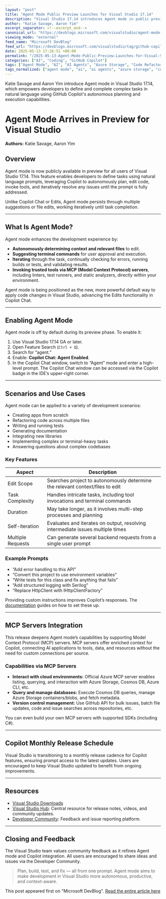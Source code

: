 ```yaml
---
layout: "post"
title: "Agent Mode Public Preview Launches for Visual Studio 17.14"
description: "Visual Studio 17.14 introduces Agent mode in public preview, allowing tasks to be defined in natural language for Copilot to plan, edit, invoke tools, and iterate until complete. The mode integrates autonomous development flows, MCP server support, and now ships on a monthly Copilot update schedule."
author: "Katie Savage, Aaron Yim"
excerpt_separator: <!--excerpt_end-->
canonical_url: "https://devblogs.microsoft.com/visualstudio/agent-mode-has-arrived-in-preview-for-visual-studio/"
viewing_mode: "external"
feed_name: "Microsoft DevBlog"
feed_url: "https://devblogs.microsoft.com/visualstudio/tag/github-copilot/feed/"
date: 2025-05-13 17:26:51 +00:00
permalink: "/2025-05-13-Agent-Mode-Public-Preview-Launches-for-Visual-Studio-1714.html"
categories: ["AI", "Coding", "GitHub Copilot"]
tags: ["Agent Mode", "AI", "AI Agents", "Azure Storage", "Code Refactoring", "Coding", "Copilot", "Copilot Chat", "Cosmos DB", "Documentation Generation", "GitHub Copilot", "MCP", "MCP Servers", "News", "Productivity", "Testing", "Visual Studio 17.14", "VS"]
tags_normalized: ["agent mode", "ai", "ai agents", "azure storage", "code refactoring", "coding", "copilot", "copilot chat", "cosmos db", "documentation generation", "github copilot", "mcp", "mcp servers", "news", "productivity", "testing", "visual studio 17dot14", "vs"]
---
```


Katie Savage and Aaron Yim introduce Agent mode in Visual Studio 17.14, which empowers developers to define and complete complex tasks in natural language using GitHub Copilot's autonomous planning and execution capabilities.<!--excerpt_end-->

# Agent Mode Arrives in Preview for Visual Studio

**Authors:** Katie Savage, Aaron Yim

## Overview

Agent mode is now publicly available in preview for all users of Visual Studio 17.14. This feature enables developers to define tasks using natural language prompts, leveraging Copilot to autonomously plan, edit code, invoke tools, and iteratively resolve any issues until the prompt is fully addressed.

Unlike Copilot Chat or Edits, Agent mode persists through multiple suggestions or file edits, working iteratively until task completion.

---

## What Is Agent Mode?

Agent mode enhances the development experience by:

- **Autonomously determining context and relevant files** to edit.
- **Suggesting terminal commands** for user approval and execution.
- **Iterating** through the task, continually checking for errors, running builds or tests, and validating results.
- **Invoking trusted tools via MCP (Model Context Protocol) servers**, including linters, test runners, and static analyzers, directly within your environment.

Agent mode is being positioned as the new, more powerful default way to apply code changes in Visual Studio, advancing the Edits functionality in Copilot Chat.

---

## Enabling Agent Mode

Agent mode is off by default during its preview phase. To enable it:

1. Use Visual Studio 17.14 GA or later.
2. Open Feature Search (`Ctrl + Q`).
3. Search for “agent.”
4. Enable: **Copilot Chat: Agent Enabled**.
5. In the Copilot Chat window, switch to “Agent” mode and enter a high-level prompt. The Copilot Chat window can be accessed via the Copilot badge in the IDE’s upper-right corner.

---

## Scenarios and Use Cases

Agent mode can be applied to a variety of development scenarios:

- Creating apps from scratch
- Refactoring code across multiple files
- Writing and running tests
- Generating documentation
- Integrating new libraries
- Implementing complex or terminal-heavy tasks
- Answering questions about complex codebases

### Key Features

| Aspect           | Description                                                                                 |
|------------------|--------------------------------------------------------------------------------------------|
| Edit Scope       | Searches project to autonomously determine the relevant context/files to edit               |
| Task Complexity  | Handles intricate tasks, including tool invocations and terminal commands                   |
| Duration         | May take longer, as it involves multi-step processes and planning                          |
| Self-iteration   | Evaluates and iterates on output, resolving intermediate issues multiple times              |
| Multiple Requests| Can generate several backend requests from a single user prompt                             |

### Example Prompts

- “Add error handling to this API”
- “Convert this project to use environment variables”
- “Write tests for this class and fix anything that fails”
- “Add structured logging with Serilog”
- “Replace HttpClient with IHttpClientFactory”

Providing custom instructions improves Copilot’s responses. The [documentation](https://learn.microsoft.com/visualstudio/ide/copilot-chat-context?view=vs-2022#enable-custom-instructions) guides on how to set these up.

---

## MCP Servers Integration

This release deepens Agent mode’s capabilities by supporting Model Context Protocol (MCP) servers. MCP servers offer enriched context for Copilot, connecting AI applications to tools, data, and resources without the need for custom connections per source.

### Capabilities via MCP Servers

- **Interact with cloud environments:** Official Azure MCP server enables listing, querying, and interaction with Azure Storage, Cosmos DB, Azure CLI, etc.
- **Query and manage databases:** Execute Cosmos DB queries, manage Azure Storage containers/blobs, and fetch metadata.
- **Version control management:** Use GitHub API for bulk issues, batch file updates, code and issue searches across repositories, etc.

You can even build your own MCP servers with supported SDKs (including C#).

---

## Copilot Monthly Release Schedule

Visual Studio is transitioning to a monthly release cadence for Copilot features, ensuring prompt access to the latest updates. Users are encouraged to keep Visual Studio updated to benefit from ongoing improvements.

---

## Resources

- [Visual Studio Downloads](https://visualstudio.microsoft.com/vs/downloads/)
- [Visual Studio Hub](https://visualstudio.microsoft.com/hub/): Central resource for release notes, videos, and community updates.
- [Developer Community](https://developercommunity.visualstudio.com/VisualStudio): Feedback and issue reporting platform.

---

## Closing and Feedback

The Visual Studio team values community feedback as it refines Agent mode and Copilot integration. All users are encouraged to share ideas and issues via the Developer Community.

> Plan, build, test, and fix — all from one prompt. Agent mode aims to make development in Visual Studio more autonomous, productive, and context-aware.

This post appeared first on "Microsoft DevBlog". [Read the entire article here](https://devblogs.microsoft.com/visualstudio/agent-mode-has-arrived-in-preview-for-visual-studio/)
